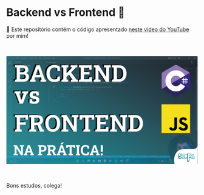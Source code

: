 # Backend vs Frontend :mag_right:

:movie_camera: Este repositório contém o código apresentado [neste vídeo do YouTube](https://youtu.be/FX5OUyddURY) por mim!

<br/>

[<img src="./thumb.png"/>](https://youtu.be/FX5OUyddURY)

<br/>

Bons estudos, colega!